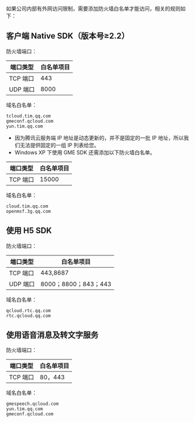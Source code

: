 如果公司内部有外网访问限制，需要添加防火墙白名单才能访问，相关的规则如下：

## 客户端 Native SDK（版本号≥2.2）

防火墙端口：

|  端口类型 | 白名单项目 |
|---------|---------|
| TCP 端口 | 443 |
| UDP 端口 | 8000 |


域名白名单：
```
tcloud.tim.qq.com
gmeconf.qcloud.com
yun.tim.qq.com
```

> 
- 因为腾讯云服务端 IP 地址是动态更新的，并不是固定的一批 IP 地址，所以我们无法提供固定的一组 IP 列表给您。
- Windows XP 下使用 GME SDK 还需添加以下防火墙白名单。

|  端口类型 | 白名单项目 |
|---------|---------|
| TCP 端口 | 15000|

域名白名单：

```
cloud.tim.qq.com
openmsf.3g.qq.com
```


## 使用 H5 SDK

防火墙端口：

| 端口类型 | 白名单项目 |
|---------|---------|
| TCP 端口 | 443,8687 |
| UDP 端口 |8000；8800；843；443|

域名白名单：

```
qcloud.rtc.qq.com
rtc.qcloud.qq.com
```


## 使用语音消息及转文字服务

防火墙端口：

| 端口类型 | 白名单项目 |
|---------|---------|
| TCP 端口 | 80，443|

域名白名单：

```
gmespeech.qcloud.com
yun.tim.qq.com
gmeconf.qcloud.com
```
